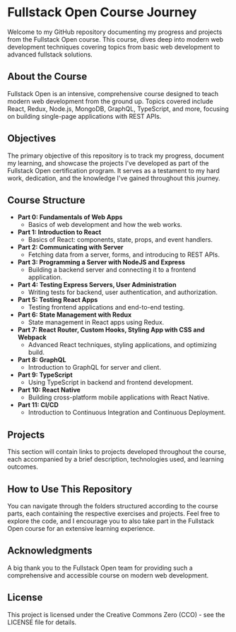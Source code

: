 # Fullstack Open Course Journey

Welcome to my GitHub repository documenting my progress and projects from the Fullstack Open course. This course, dives deep into modern web development techniques covering topics from basic web development to advanced fullstack solutions.

## About the Course

Fullstack Open is an intensive, comprehensive course designed to teach modern web development from the ground up. Topics covered include React, Redux, Node.js, MongoDB, GraphQL, TypeScript, and more, focusing on building single-page applications with REST APIs.

## Objectives

The primary objective of this repository is to track my progress, document my learning, and showcase the projects I've developed as part of the Fullstack Open certification program. It serves as a testament to my hard work, dedication, and the knowledge I've gained throughout this journey.

## Course Structure

- **Part 0: Fundamentals of Web Apps**
  - Basics of web development and how the web works.
- **Part 1: Introduction to React**
  - Basics of React: components, state, props, and event handlers.
- **Part 2: Communicating with Server**
  - Fetching data from a server, forms, and introducing to REST APIs.
- **Part 3: Programming a Server with NodeJS and Express**
  - Building a backend server and connecting it to a frontend application.
- **Part 4: Testing Express Servers, User Administration**
  - Writing tests for backend, user authentication, and authorization.
- **Part 5: Testing React Apps**
  - Testing frontend applications and end-to-end testing.
- **Part 6: State Management with Redux**
  - State management in React apps using Redux.
- **Part 7: React Router, Custom Hooks, Styling App with CSS and Webpack**
  - Advanced React techniques, styling applications, and optimizing build.
- **Part 8: GraphQL**
  - Introduction to GraphQL for server and client.
- **Part 9: TypeScript**
  - Using TypeScript in backend and frontend development.
- **Part 10: React Native**
  - Building cross-platform mobile applications with React Native.
- **Part 11: CI/CD**
  - Introduction to Continuous Integration and Continuous Deployment.

## Projects

This section will contain links to projects developed throughout the course, each accompanied by a brief description, technologies used, and learning outcomes.

## How to Use This Repository

You can navigate through the folders structured according to the course parts, each containing the respective exercises and projects. Feel free to explore the code, and I encourage you to also take part in the Fullstack Open course for an extensive learning experience.

## Acknowledgments

A big thank you to the Fullstack Open team for providing such a comprehensive and accessible course on modern web development.

## License

This project is licensed under the Creative Commons Zero (CCO) - see the LICENSE file for details.